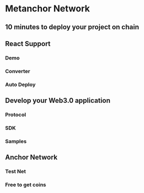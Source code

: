 # Metanchor Network

## 10 minutes to deploy your project on chain

## React Support

### Demo

### Converter

### Auto Deploy

## Develop your Web3.0 application

### Protocol

### SDK

### Samples

## Anchor Network

### Test Net

### Free to get coins
